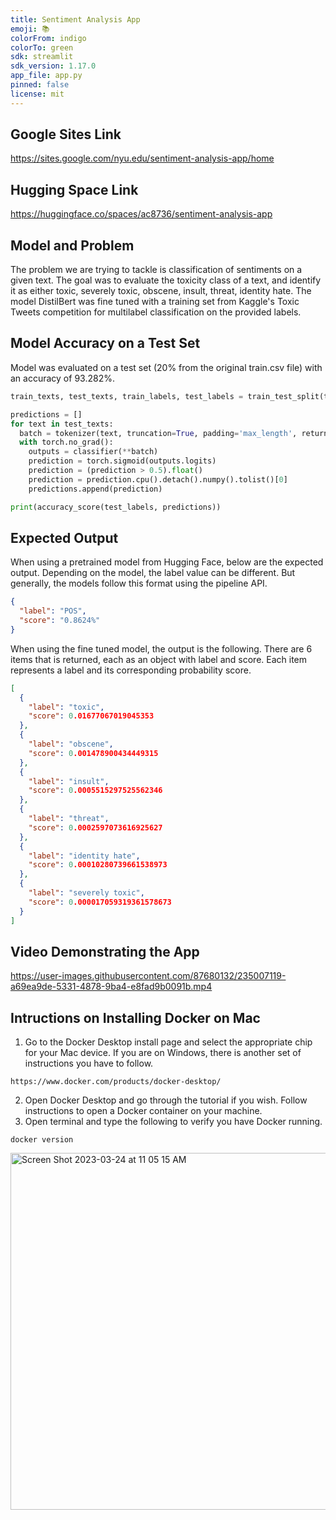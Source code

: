 ```yaml
---
title: Sentiment Analysis App
emoji: 📚
colorFrom: indigo
colorTo: green
sdk: streamlit
sdk_version: 1.17.0
app_file: app.py
pinned: false
license: mit
---
```


## Google Sites Link

https://sites.google.com/nyu.edu/sentiment-analysis-app/home

## Hugging Space Link

https://huggingface.co/spaces/ac8736/sentiment-analysis-app

## Model and Problem

The problem we are trying to tackle is classification of sentiments on a given text. The goal was to evaluate the toxicity class of a text, and identify it as either toxic, severely toxic, obscene, insult, threat, identity hate. The model DistilBert was fine tuned with a training set from Kaggle's Toxic Tweets competition for multilabel classification on the provided labels.

## Model Accuracy on a Test Set

Model was evaluated on a test set (20% from the original train.csv file) with an accuracy of 93.282%.

```python
train_texts, test_texts, train_labels, test_labels = train_test_split(train_texts, train_labels, test_size=.2)

predictions = []
for text in test_texts:
  batch = tokenizer(text, truncation=True, padding='max_length', return_tensors="pt").to(device)
  with torch.no_grad():
    outputs = classifier(**batch)
    prediction = torch.sigmoid(outputs.logits)
    prediction = (prediction > 0.5).float()
    prediction = prediction.cpu().detach().numpy().tolist()[0]
    predictions.append(prediction)

print(accuracy_score(test_labels, predictions))
```

## Expected Output

When using a pretrained model from Hugging Face, below are the expected output. Depending on the model, the label value can be different. But generally, the models follow this format using the pipeline API.

```json
{
  "label": "POS",
  "score": "0.8624%"
}
```

When using the fine tuned model, the output is the following. There are 6 items that is returned, each as an object with label and score. Each item represents a label and its corresponding probability score.

```json
[
  {
    "label": "toxic",
    "score": 0.01677067019045353
  },
  {
    "label": "obscene",
    "score": 0.001478900434449315
  },
  {
    "label": "insult",
    "score": 0.0005515297525562346
  },
  {
    "label": "threat",
    "score": 0.0002597073616925627
  },
  {
    "label": "identity hate",
    "score": 0.00010280739661538973
  },
  {
    "label": "severely toxic",
    "score": 0.000017059319361578673
  }
]
```

## Video Demonstrating the App

https://user-images.githubusercontent.com/87680132/235007119-a69ea9de-5331-4878-9ba4-e8fad9b0091b.mp4

## Intructions on Installing Docker on Mac

1. Go to the Docker Desktop install page and select the appropriate chip for your Mac device. If you are on Windows, there is another set of instructions you have to follow.

```
https://www.docker.com/products/docker-desktop/
```

2. Open Docker Desktop and go through the tutorial if you wish. Follow instructions to open a Docker container on your machine.
3. Open terminal and type the following to verify you have Docker running.

```
docker version
```

<img width="571" alt="Screen Shot 2023-03-24 at 11 05 15 AM" src="https://user-images.githubusercontent.com/87680132/227563197-b3c0cc7b-8b4f-4ba0-986e-bb5d13ec3c1f.png">
